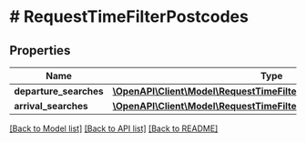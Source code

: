 # # RequestTimeFilterPostcodes

## Properties

Name | Type | Description | Notes
------------ | ------------- | ------------- | -------------
**departure_searches** | [**\OpenAPI\Client\Model\RequestTimeFilterPostcodesDepartureSearch[]**](RequestTimeFilterPostcodesDepartureSearch.md) |  | [optional] 
**arrival_searches** | [**\OpenAPI\Client\Model\RequestTimeFilterPostcodesArrivalSearch[]**](RequestTimeFilterPostcodesArrivalSearch.md) |  | [optional] 

[[Back to Model list]](../../README.md#documentation-for-models) [[Back to API list]](../../README.md#documentation-for-api-endpoints) [[Back to README]](../../README.md)



